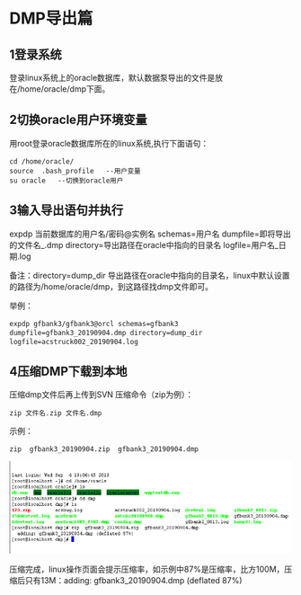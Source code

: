# DMP导出篇

## 1登录系统

登录linux系统上的oracle数据库，默认数据泵导出的文件是放在/home/oracle/dmp下面。

## 2切换oracle用户环境变量

用root登录oracle数据库所在的linux系统,执行下面语句：
```
cd /home/oracle/
source  .bash_profile   --用户变量
su oracle   --切换到oracle用户
```

## 3输入导出语句并执行

 expdp 当前数据库的用户名/密码@实例名 schemas=用户名 dumpfile=即将导出的文件名_.dmp  directory=导出路径在oracle中指向的目录名 logfile=用户名_日期.log

 备注：directory=dump_dir  导出路径在oracle中指向的目录名，linux中默认设置的路径为/home/oracle/dmp，到这路径找dmp文件即可。


举例：
```
expdp gfbank3/gfbank3@orcl schemas=gfbank3 dumpfile=gfbank3_20190904.dmp directory=dump_dir logfile=acstruck002_20190904.log
```

## 4压缩DMP下载到本地

压缩dmp文件后再上传到SVN
压缩命令（zip为例）：
```
zip 文件名.zip 文件名.dmp
```
示例：
``` 
zip  gfbank3_20190904.zip  gfbank3_20190904.dmp
```

![avatar](../images/1.png)

压缩完成，linux操作页面会提示压缩率，如示例中87%是压缩率，比方100M，压缩后只有13M：adding: gfbank3_20190904.dmp (deflated 87%)